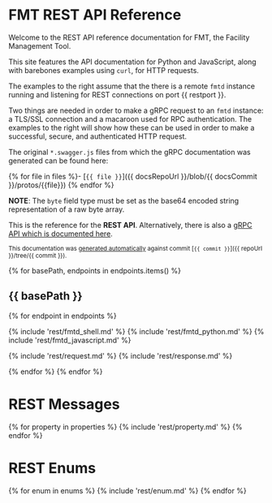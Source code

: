 # FMT REST API Reference

Welcome to the REST API reference documentation for FMT, the Facility Management Tool.

This site features the API documentation for Python and JavaScript, along with
barebones examples using `curl`, for HTTP requests.

The examples to the right assume that the there is a remote `fmtd` instance
running and listening for REST connections on port {{ restport }}.

Two things are needed in order to make a gRPC request to an `fmtd` instance: 
a TLS/SSL connection and a macaroon used for RPC authentication. The examples 
to the right will show how these can be used in order to make a successful, 
secure, and authenticated HTTP request.

The original `*.swagger.js` files from which the gRPC documentation was generated
can be found here:

{% for file in files %}- [`{{ file }}`]({{ docsRepoUrl }}/blob/{{ docsCommit }}/protos/{{file}})
{% endfor %}

**NOTE**: The `byte` field type must be set as the base64 encoded string
representation of a raw byte array.


This is the reference for the **REST API**. Alternatively, there is also a [gRPC
API which is documented here](#fmt-grpc-api-reference).

<small>This documentation was
[generated automatically](https://github.com/SSSOC-CAN/fmt-api) against commit
[`{{ commit }}`]({{ repoUrl }}/tree/{{ commit }}).</small>

{% for basePath, endpoints in endpoints.items() %}
## {{ basePath }}
{% for endpoint in endpoints %}

{% include 'rest/fmtd_shell.md' %}
{% include 'rest/fmtd_python.md' %}
{% include 'rest/fmtd_javascript.md' %}

{% include 'rest/request.md' %}
{% include 'rest/response.md' %}

{% endfor %}
{% endfor %}

# REST Messages
{% for property in properties %}
{% include 'rest/property.md' %}
{% endfor %}

# REST Enums
{% for enum in enums %}
{% include 'rest/enum.md' %}
{% endfor %}
